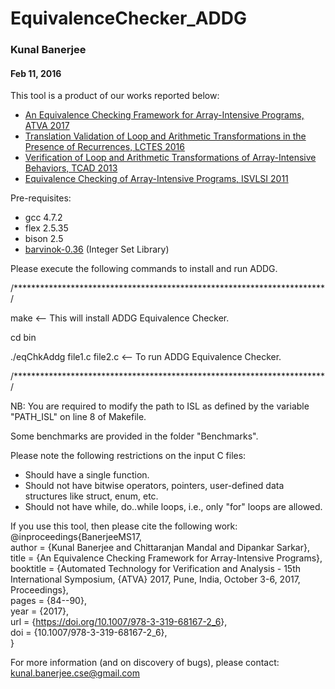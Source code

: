 # EquivalenceChecker_ADDG
### Kunal Banerjee
#### Feb 11, 2016

This tool is a product of our works reported below:
* [An Equivalence Checking Framework for Array-Intensive Programs, ATVA 2017](https://rd.springer.com/chapter/10.1007%2F978-3-319-68167-2_6)
* [Translation Validation of Loop and Arithmetic Transformations in the Presence of Recurrences, LCTES 2016](http://dl.acm.org/citation.cfm?doid=2907950.2907954)
* [Verification of Loop and Arithmetic Transformations of Array-Intensive Behaviors, TCAD 2013](http://ieeexplore.ieee.org/document/6634544/?tp=&arnumber=6634544)
* [Equivalence Checking of Array-Intensive Programs, ISVLSI 2011](http://ieeexplore.ieee.org/document/5992498/)



Pre-requisites:
* gcc 4.7.2
* flex 2.5.35
* bison 2.5
* [barvinok-0.36](http://barvinok.gforge.inria.fr/) (Integer Set Library)


Please execute the following commands to install and run ADDG.

/***********************************************************************/

make                         <-- This will install ADDG Equivalence Checker.

cd bin

./eqChkAddg file1.c file2.c  <-- To run ADDG Equivalence Checker.

/***********************************************************************/

NB: You are required to modify the path to ISL as defined by the variable
"PATH_ISL" on line 8 of Makefile.


Some benchmarks are provided in the folder "Benchmarks".

Please note the following restrictions on the input C files:
* Should have a single function.
* Should not have bitwise operators, pointers, user-defined data structures like struct, enum, etc.
* Should not have while, do..while loops, i.e., only "for" loops are allowed.

If you use this tool, then please cite the following work: <br />
@inproceedings{BanerjeeMS17, <br />
  author    = {Kunal Banerjee and Chittaranjan Mandal and Dipankar Sarkar}, <br />
  title     = {An Equivalence Checking Framework for Array-Intensive Programs}, <br />
  booktitle = {Automated Technology for Verification and Analysis - 15th International Symposium, {ATVA} 2017, Pune, India, October 3-6, 2017, Proceedings}, <br />
  pages     = {84--90}, <br />
  year      = {2017}, <br />
  url       = {<https://doi.org/10.1007/978-3-319-68167-2_6>}, <br />
  doi       = {10.1007/978-3-319-68167-2_6}, <br />
}


For more information (and on discovery of bugs), please contact:
kunal.banerjee.cse@gmail.com
